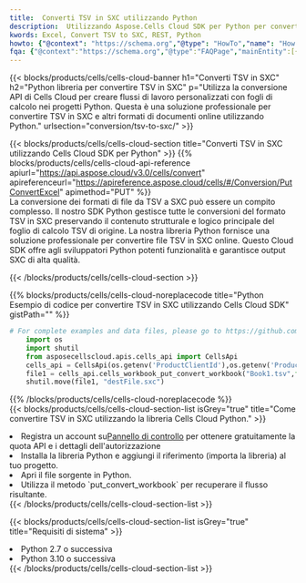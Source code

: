 ```yaml
---
title:  Converti TSV in SXC utilizzando Python
description:  Utilizzando Aspose.Cells Cloud SDK per Python per convertire un file in formato TSV in un file in formato SXC.
kwords: Excel, Convert TSV to SXC, REST, Python
howto: {"@context": "https://schema.org","@type": "HowTo","name": "How to convert TSV to SXC using the Cells Cloud Python library.","description": "How to convert TSV to SXC using the Cells Cloud Python library.","image": {"@type": "ImageObject"},"url": "/python/conversion/tsv-to-sxc/","step": [{ "@type": "HowToStep","name": "How to convert TSV to SXC using the Cells Cloud Python library. step 1", "image": {"@type": "ImageObject",},"url": "/python/conversion/tsv-to-sxc/","text": "Register an account at <a href='https://dashboard.aspose.cloud/'>Dashboard</a> to get free API quota & authorization details",},{ "@type": "HowToStep","name": "How to convert TSV to SXC using the Cells Cloud Python library. step 1", "image": {"@type": "ImageObject",},"url": "/python/conversion/tsv-to-sxc/","text": "Install Python library and add the reference (import the library) to your project.",},{ "@type": "HowToStep","name": "How to convert TSV to SXC using the Cells Cloud Python library. step 1", "image": {"@type": "ImageObject",},"url": "/python/conversion/tsv-to-sxc/","text": "Open the source file in Python.",},{ "@type": "HowToStep","name": "How to convert TSV to SXC using the Cells Cloud Python library. step 1", "image": {"@type": "ImageObject",},"url": "/python/conversion/tsv-to-sxc/","text": "Use the `put_convert_workbook` method to retrieve the resulting stream.",}, ],"supply": {"@type": "HowToSupply","name": "document"},"tool": [{"@type": "HowToTool","name": "PyCharm, Visual Studio Code, Sublime, Eclipse"},{"@type": "HowToTool","name": "Aspose Cells"}],"totalTime": "PT6M"}
fqa: {"@context":"https://schema.org","@type":"FAQPage","mainEntity":[{"@type":"Question","name":"Why convert file formats in C# using REST API?","acceptedAnswer":{"@type":"Answer","text":"Documents are encoded in many ways, and some files may be incompatible with the software you use. To open and read such files, just convert them to appropriate file formats.<br/><ol><li>Install .NET SDK and add the reference (import the library) to your project.</li><li>Open the source file in C# using REST API.</li><li>Call the PutConvertWorkbookRequest() method, passing an output filename with required extension.</li><li>Get the result of conversion as a separate file.</li></ol>"}},{"@type":"Question","name":"What file formats can I convert with your C# library?","acceptedAnswer":{"@type":"Answer","text":"We support a variety of file formats for conversion using .NET library, including XLSX, Excel, xls , PDF, CSV, HTML, Markdown, XML, PNG, JPG, TIFF, Json, TXT and many more."}},{"@type":"Question","name":"What is the maximum allowed file size for conversion using this .NET library?","acceptedAnswer":{"@type":"Answer","text":"There are no file size limits for format conversions using .NET library."}}]}
---
```

{{< blocks/products/cells/cells-cloud-banner h1="Converti TSV in SXC" h2="Python libreria per convertire TSV in SXC" p="Utilizza la conversione API di Cells Cloud per creare flussi di lavoro personalizzati con fogli di calcolo nei progetti Python. Questa è una soluzione professionale per convertire TSV in SXC e altri formati di documenti online utilizzando Python." urlsection="conversion/tsv-to-sxc/" >}}

{{< blocks/products/cells/cells-cloud-section title="Converti TSV in SXC utilizzando Cells Cloud SDK per Python" >}}
{{% blocks/products/cells/cells-cloud-api-reference apiurl="https://api.aspose.cloud/v3.0/cells/convert" apireferenceurl="https://apireference.aspose.cloud/cells/#/Conversion/PutConvertExcel" apimethod="PUT" %}}
<br/>
La conversione dei formati di file da TSV a SXC può essere un compito complesso. Il nostro SDK Python gestisce tutte le conversioni del formato TSV in SXC preservando il contenuto strutturale e logico principale del foglio di calcolo TSV di origine. La nostra libreria Python fornisce una soluzione professionale per convertire file TSV in SXC online. Questo Cloud SDK offre agli sviluppatori Python potenti funzionalità e garantisce output SXC di alta qualità.

{{< /blocks/products/cells/cells-cloud-section >}}

{{% blocks/products/cells/cells-cloud-noreplacecode title="Python Esempio di codice per convertire TSV in SXC utilizzando Cells Cloud SDK" gistPath="" %}}
 
```python
# For complete examples and data files, please go to https://github.com/aspose-cells-cloud/aspose-cells-cloud-python/
    import os
    import shutil
    from asposecellscloud.apis.cells_api import CellsApi
    cells_api = CellsApi(os.getenv('ProductClientId'),os.getenv('ProductClientSecret'))
    file1 = cells_api.cells_workbook_put_convert_workbook("Book1.tsv",format="sxc")
    shutil.move(file1, "destFile.sxc")     
```
 
{{% /blocks/products/cells/cells-cloud-noreplacecode %}}
<br/>
{{< blocks/products/cells/cells-cloud-section-list isGrey="true" title="Come convertire TSV in SXC utilizzando la libreria Cells Cloud Python." >}}
<li> Registra un account su<a href="https://dashboard.aspose.cloud/">Pannello di controllo</a> per ottenere gratuitamente la quota API e i dettagli dell'autorizzazione</li>
<li>Installa la libreria Python e aggiungi il riferimento (importa la libreria) al tuo progetto.</li>
<li>Apri il file sorgente in Python.</li>
<li>Utilizza il metodo `put_convert_workbook` per recuperare il flusso risultante.</li>
{{< /blocks/products/cells/cells-cloud-section-list >}}

{{< blocks/products/cells/cells-cloud-section-list isGrey="true" title="Requisiti di sistema" >}}
<li>Python 2.7 o successiva</li>
<li>Python 3.10 o successiva</li>
{{< /blocks/products/cells/cells-cloud-section-list >}}
